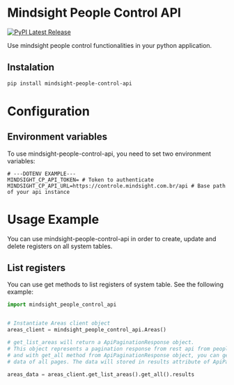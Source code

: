 # Mindsight People Control API
[![PyPI Latest Release](https://img.shields.io/pypi/v/mindsight-people-control-api.svg)](https://pypi.org/project/mindsight-people-control-api/)

Use mindsight people control functionalities in your python application.
## Instalation
```sh
pip install mindsight-people-control-api
```

# Configuration
## Environment variables
To use mindsight-people-control-api, you need to set two environment variables:
```dotenv
# ---DOTENV EXAMPLE---
MINDSIGHT_CP_API_TOKEN= # Token to authenticate
MINDSIGHT_CP_API_URL=https://controle.mindsight.com.br/api # Base path of your api instance
```
# Usage Example
You can use mindsight-people-control-api in order to create, update and delete registers on all system tables.

## List registers
You can use get methods to list registers of system table. See the following example:
```python
import mindsight_people_control_api


# Instantiate Areas client object
areas_client = mindsight_people_control_api.Areas()

# get_list_areas will return a ApiPaginationResponse object.
# This object represents a pagination response from rest api from people control
# and with get_all method from ApiPaginationResponse object, you can get all
# data of all pages. The data will stored in results attribute of ApiPaginationResponse

areas_data = areas_client.get_list_areas().get_all().results
```
